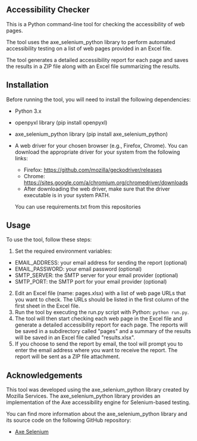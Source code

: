 
## Accessibility Checker
This is a Python command-line tool for checking the accessibility of web pages. 

The tool uses the axe_selenium_python library to perform automated accessibility testing on a list of web pages provided in an Excel file. 

The tool generates a detailed accessibility report for each page and saves the results in a ZIP file along with an Excel file summarizing the results.


## Installation

Before running the tool, you will need to install the following dependencies:

- Python 3.x
- openpyxl library (pip install openpyxl)
- axe_selenium_python library (pip install axe_selenium_python)
- A web driver for your chosen browser (e.g., Firefox, Chrome). You can download the appropriate driver for your system from the following links:
  - Firefox: https://github.com/mozilla/geckodriver/releases
  - Chrome: https://sites.google.com/a/chromium.org/chromedriver/downloads
  - After downloading the web driver, make sure that the driver executable is in your system PATH.

  You can use requirements.txt from this repositories


## Usage
To use the tool, follow these steps:


1. Set the required environment variables:
  - EMAIL_ADDRESS: your email address for sending the report (optional)
- EMAIL_PASSWORD: your email password (optional)
- SMTP_SERVER: the SMTP server for your email provider (optional)
- SMTP_PORT: the SMTP port for your email provider (optional)
2. Edit an Excel file (name: pages.xlsx) with a list of web page URLs that you want to check. The URLs should be listed in the first column of the first sheet in the Excel file.
3. Run the tool by executing the run.py script with Python: ```python run.py```.
4. The tool will then start checking each web page in the Excel file and generate a detailed accessibility report for each page. The reports will be saved in a subdirectory called "pages" and a summary of the results will be saved in an Excel file called "results.xlsx".
5. If you choose to send the report by email, the tool will prompt you to enter the email address where you want to receive the report. The report will be sent as a ZIP file attachment.

## Acknowledgements

This tool was developed using the axe_selenium_python library created by Mozilla Services. The axe_selenium_python library provides an implementation of the Axe accessibility engine for Selenium-based testing.

You can find more information about the axe_selenium_python library and its source code on the following GitHub repository:

 - [Axe Selenium](https://github.com/mozilla-services/axe-selenium-python)


